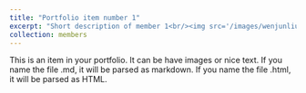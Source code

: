 ```yaml
---
title: "Portfolio item number 1"
excerpt: "Short description of member 1<br/><img src='/images/wenjunliu.png'>"
collection: members
---
```


This is an item in your portfolio. It can be have images or nice text. If you name the file .md, it will be parsed as markdown. If you name the file .html, it will be parsed as HTML. 
